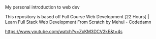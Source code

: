 My personal introduction to web dev


This repository is based off  Full Course Web Development [22 Hours] | Learn Full Stack Web Development From Scratch by Mehul - Codedamn

https://www.youtube.com/watch?v=ZxKM3DCV2kE&t=4s


